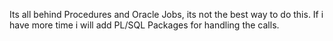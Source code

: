 Its all behind Procedures and Oracle Jobs, its not the best way to do this.
If i have more time i will add PL/SQL Packages for handling the calls.
